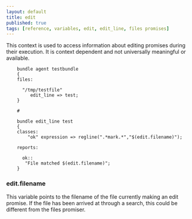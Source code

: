 ```yaml
---
layout: default
title: edit
published: true
tags: [reference, variables, edit, edit_line, files promises]
---
```


This context is used to access information about editing promises during 
their execution. It is context dependent and not universally meaningful or 
available.

```cf3
    bundle agent testbundle
    {
    files:

      "/tmp/testfile"
         edit_line => test;
    }

    #

    bundle edit_line test
    {
    classes:
        "ok" expression => regline(".*mark.*","$(edit.filename)");

    reports:

      ok::
       "File matched $(edit.filename)";
    }
```

### edit.filename

This variable points to the filename of the file currently making an
edit promise. If the file has been arrived at through a search, this
could be different from the files promiser.
